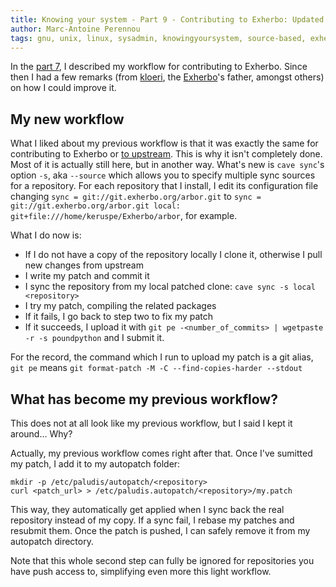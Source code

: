 ```yaml
---
title: Knowing your system - Part 9 - Contributing to Exherbo: Updated and smoother method
author: Marc-Antoine Perennou
tags: gnu, unix, linux, sysadmin, knowingyoursystem, source-based, exherbo, paludis
---
```


In the [part 7](http://www.imagination-land.org/posts/2013-01-03-knowing-your-system---part-7---contributing-to-exherbo.html),
I described my workflow for contributing to Exherbo. Since then I had a few remarks (from [kloeri](http://kloeri.livejournal.com/),
the [Exherbo](http://www.exherbo.org/)'s father, amongst others) on how I could improve it.

## My new workflow

What I liked about my previous workflow is that it was exactly the same for contributing to Exherbo or [to upstream](http://www.imagination-land.org/posts/2013-01-10-knowing-your-system---part-8---on-the-road-to-upstream.html).
This is why it isn't completely done. Most of it is actually still here, but in another way. What's new is `cave sync`'s
option `-s`, aka `--source` which allows you to specify multiple sync sources for a repository.
For each repository that I install, I edit its configuration file changing `sync = git://git.exherbo.org/arbor.git` to
`sync = git://git.exherbo.org/arbor.git local: git+file:///home/keruspe/Exherbo/arbor`, for example.

What I do now is:

* If I do not have a copy of the repository locally I clone it, otherwise I pull new changes from upstream
* I write my patch and commit it
* I sync the repository from my local patched clone: `cave sync -s local <repository>`
* I try my patch, compiling the related packages
* If it fails, I go back to step two to fix my patch
* If it succeeds, I upload it with `git pe -<number_of_commits> | wgetpaste -r -s poundpython` and I submit it.

For the record, the command which I run to upload my patch is a git alias, `git pe` means `git format-patch -M -C --find-copies-harder --stdout`

## What has become my previous workflow?

This does not at all look like my previous workflow, but I said I kept it around… Why?

Actually, my previous workflow comes right after that. Once I've sumitted my patch, I add it to my autopatch folder: 

    mkdir -p /etc/paludis/autopatch/<repository>
    curl <patch_url> > /etc/paludis.autopatch/<repository>/my.patch

This way, they automatically get applied when I sync back the real repository instead of my copy. If a sync fail, I
rebase my patches and resubmit them. Once the patch is pushed, I can safely remove it from my autopatch directory.

Note that this whole second step can fully be ignored for repositories you have push access to, simplifying even more
this light workflow.
